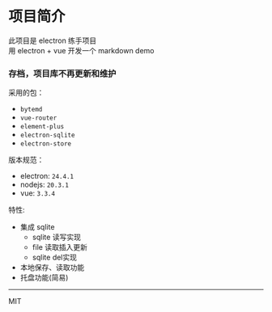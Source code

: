 # 项目简介

此项目是 electron 练手项目  
用 electron + vue 开发一个 markdown demo  
### 存档，项目库不再更新和维护

采用的包：
- `bytemd`
- `vue-router`
- `element-plus`
- `electron-sqlite`
- `electron-store`
  
版本规范：
* electron: `24.4.1`
* nodejs: `20.3.1`
* vue: `3.3.4`
  
特性:
- 集成 sqlite
    - sqlite 读写实现
    - file 读取插入更新
    - sqlite del实现
- 本地保存、读取功能
- 托盘功能(简易)



---
MIT
